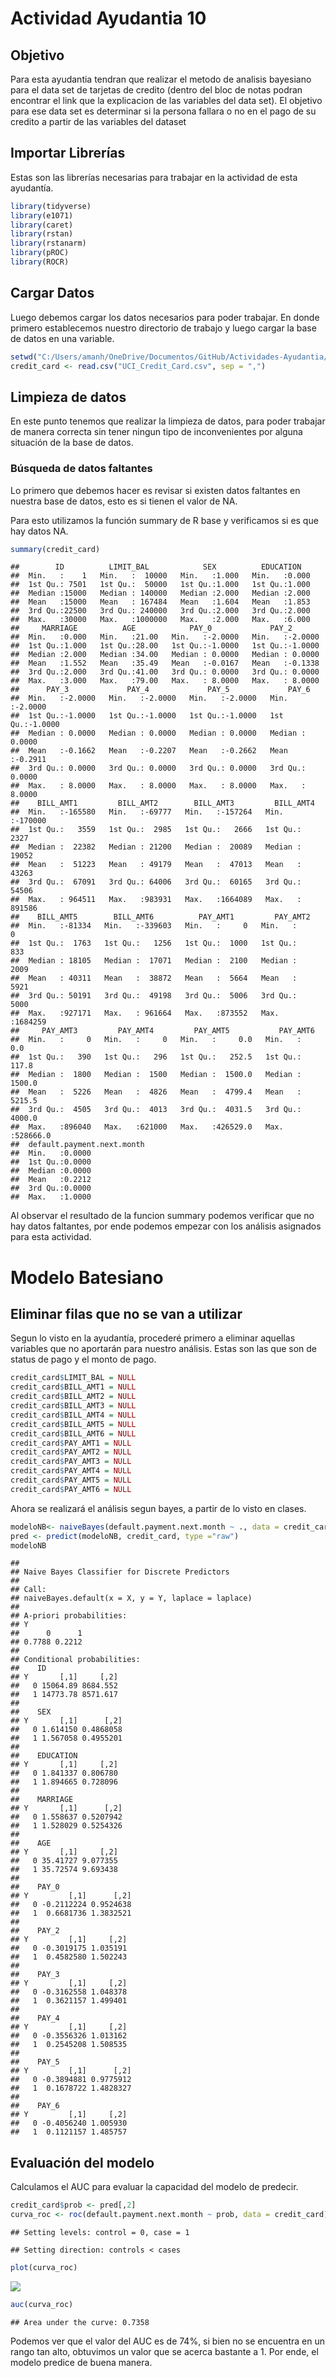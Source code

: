 Actividad Ayudantia 10
================

## Objetivo

Para esta ayudantia tendran que realizar el metodo de analisis bayesiano
para el data set de tarjetas de credito (dentro del bloc de notas podran
encontrar el link que la explicacion de las variables del data set). El
objetivo para ese data set es determinar si la persona fallara o no en
el pago de su credito a partir de las variables del dataset

## Importar Librerías

Estas son las librerías necesarias para trabajar en la actividad de esta
ayudantía.

``` r
library(tidyverse)
library(e1071)
library(caret)
library(rstan)
library(rstanarm)
library(pROC)
library(ROCR)
```

## Cargar Datos

Luego debemos cargar los datos necesarios para poder trabajar. En donde
primero establecemos nuestro directorio de trabajo y luego cargar la
base de datos en una variable.

``` r
setwd("C:/Users/amanh/OneDrive/Documentos/GitHub/Actividades-Ayudantia/Actividad10")
credit_card <- read.csv("UCI_Credit_Card.csv", sep = ",")
```

## Limpieza de datos

En este punto tenemos que realizar la limpieza de datos, para poder
trabajar de manera correcta sin tener ningun tipo de inconvenientes por
alguna situación de la base de datos.

### Búsqueda de datos faltantes

Lo primero que debemos hacer es revisar si existen datos faltantes en
nuestra base de datos, esto es si tienen el valor de NA.

Para esto utilizamos la función summary de R base y verificamos si es
que hay datos NA.

``` r
summary(credit_card)
```

    ##        ID          LIMIT_BAL            SEX          EDUCATION    
    ##  Min.   :    1   Min.   :  10000   Min.   :1.000   Min.   :0.000  
    ##  1st Qu.: 7501   1st Qu.:  50000   1st Qu.:1.000   1st Qu.:1.000  
    ##  Median :15000   Median : 140000   Median :2.000   Median :2.000  
    ##  Mean   :15000   Mean   : 167484   Mean   :1.604   Mean   :1.853  
    ##  3rd Qu.:22500   3rd Qu.: 240000   3rd Qu.:2.000   3rd Qu.:2.000  
    ##  Max.   :30000   Max.   :1000000   Max.   :2.000   Max.   :6.000  
    ##     MARRIAGE          AGE            PAY_0             PAY_2        
    ##  Min.   :0.000   Min.   :21.00   Min.   :-2.0000   Min.   :-2.0000  
    ##  1st Qu.:1.000   1st Qu.:28.00   1st Qu.:-1.0000   1st Qu.:-1.0000  
    ##  Median :2.000   Median :34.00   Median : 0.0000   Median : 0.0000  
    ##  Mean   :1.552   Mean   :35.49   Mean   :-0.0167   Mean   :-0.1338  
    ##  3rd Qu.:2.000   3rd Qu.:41.00   3rd Qu.: 0.0000   3rd Qu.: 0.0000  
    ##  Max.   :3.000   Max.   :79.00   Max.   : 8.0000   Max.   : 8.0000  
    ##      PAY_3             PAY_4             PAY_5             PAY_6        
    ##  Min.   :-2.0000   Min.   :-2.0000   Min.   :-2.0000   Min.   :-2.0000  
    ##  1st Qu.:-1.0000   1st Qu.:-1.0000   1st Qu.:-1.0000   1st Qu.:-1.0000  
    ##  Median : 0.0000   Median : 0.0000   Median : 0.0000   Median : 0.0000  
    ##  Mean   :-0.1662   Mean   :-0.2207   Mean   :-0.2662   Mean   :-0.2911  
    ##  3rd Qu.: 0.0000   3rd Qu.: 0.0000   3rd Qu.: 0.0000   3rd Qu.: 0.0000  
    ##  Max.   : 8.0000   Max.   : 8.0000   Max.   : 8.0000   Max.   : 8.0000  
    ##    BILL_AMT1         BILL_AMT2        BILL_AMT3         BILL_AMT4      
    ##  Min.   :-165580   Min.   :-69777   Min.   :-157264   Min.   :-170000  
    ##  1st Qu.:   3559   1st Qu.:  2985   1st Qu.:   2666   1st Qu.:   2327  
    ##  Median :  22382   Median : 21200   Median :  20089   Median :  19052  
    ##  Mean   :  51223   Mean   : 49179   Mean   :  47013   Mean   :  43263  
    ##  3rd Qu.:  67091   3rd Qu.: 64006   3rd Qu.:  60165   3rd Qu.:  54506  
    ##  Max.   : 964511   Max.   :983931   Max.   :1664089   Max.   : 891586  
    ##    BILL_AMT5        BILL_AMT6          PAY_AMT1         PAY_AMT2      
    ##  Min.   :-81334   Min.   :-339603   Min.   :     0   Min.   :      0  
    ##  1st Qu.:  1763   1st Qu.:   1256   1st Qu.:  1000   1st Qu.:    833  
    ##  Median : 18105   Median :  17071   Median :  2100   Median :   2009  
    ##  Mean   : 40311   Mean   :  38872   Mean   :  5664   Mean   :   5921  
    ##  3rd Qu.: 50191   3rd Qu.:  49198   3rd Qu.:  5006   3rd Qu.:   5000  
    ##  Max.   :927171   Max.   : 961664   Max.   :873552   Max.   :1684259  
    ##     PAY_AMT3         PAY_AMT4         PAY_AMT5           PAY_AMT6       
    ##  Min.   :     0   Min.   :     0   Min.   :     0.0   Min.   :     0.0  
    ##  1st Qu.:   390   1st Qu.:   296   1st Qu.:   252.5   1st Qu.:   117.8  
    ##  Median :  1800   Median :  1500   Median :  1500.0   Median :  1500.0  
    ##  Mean   :  5226   Mean   :  4826   Mean   :  4799.4   Mean   :  5215.5  
    ##  3rd Qu.:  4505   3rd Qu.:  4013   3rd Qu.:  4031.5   3rd Qu.:  4000.0  
    ##  Max.   :896040   Max.   :621000   Max.   :426529.0   Max.   :528666.0  
    ##  default.payment.next.month
    ##  Min.   :0.0000            
    ##  1st Qu.:0.0000            
    ##  Median :0.0000            
    ##  Mean   :0.2212            
    ##  3rd Qu.:0.0000            
    ##  Max.   :1.0000

Al observar el resultado de la funcion summary podemos verificar que no
hay datos faltantes, por ende podemos empezar con los análisis asignados
para esta actividad.

# Modelo Batesiano

## Eliminar filas que no se van a utilizar

Segun lo visto en la ayudantía, procederé primero a eliminar aquellas
variables que no aportarán para nuestro análisis. Estas son las que son
de status de pago y el monto de pago.

``` r
credit_card$LIMIT_BAL = NULL
credit_card$BILL_AMT1 = NULL
credit_card$BILL_AMT2 = NULL
credit_card$BILL_AMT3 = NULL
credit_card$BILL_AMT4 = NULL
credit_card$BILL_AMT5 = NULL
credit_card$BILL_AMT6 = NULL
credit_card$PAY_AMT1 = NULL
credit_card$PAY_AMT2 = NULL
credit_card$PAY_AMT3 = NULL
credit_card$PAY_AMT4 = NULL
credit_card$PAY_AMT5 = NULL
credit_card$PAY_AMT6 = NULL
```

Ahora se realizará el análisis segun bayes, a partir de lo visto en
clases.

``` r
modeloNB<- naiveBayes(default.payment.next.month ~ ., data = credit_card)
pred <- predict(modeloNB, credit_card, type ="raw")
modeloNB
```

    ## 
    ## Naive Bayes Classifier for Discrete Predictors
    ## 
    ## Call:
    ## naiveBayes.default(x = X, y = Y, laplace = laplace)
    ## 
    ## A-priori probabilities:
    ## Y
    ##      0      1 
    ## 0.7788 0.2212 
    ## 
    ## Conditional probabilities:
    ##    ID
    ## Y       [,1]     [,2]
    ##   0 15064.89 8684.552
    ##   1 14773.78 8571.617
    ## 
    ##    SEX
    ## Y       [,1]      [,2]
    ##   0 1.614150 0.4868058
    ##   1 1.567058 0.4955201
    ## 
    ##    EDUCATION
    ## Y       [,1]     [,2]
    ##   0 1.841337 0.806780
    ##   1 1.894665 0.728096
    ## 
    ##    MARRIAGE
    ## Y       [,1]      [,2]
    ##   0 1.558637 0.5207942
    ##   1 1.528029 0.5254326
    ## 
    ##    AGE
    ## Y       [,1]     [,2]
    ##   0 35.41727 9.077355
    ##   1 35.72574 9.693438
    ## 
    ##    PAY_0
    ## Y         [,1]      [,2]
    ##   0 -0.2112224 0.9524638
    ##   1  0.6681736 1.3832521
    ## 
    ##    PAY_2
    ## Y         [,1]     [,2]
    ##   0 -0.3019175 1.035191
    ##   1  0.4582580 1.502243
    ## 
    ##    PAY_3
    ## Y         [,1]     [,2]
    ##   0 -0.3162558 1.048378
    ##   1  0.3621157 1.499401
    ## 
    ##    PAY_4
    ## Y         [,1]     [,2]
    ##   0 -0.3556326 1.013162
    ##   1  0.2545208 1.508535
    ## 
    ##    PAY_5
    ## Y         [,1]      [,2]
    ##   0 -0.3894881 0.9775912
    ##   1  0.1678722 1.4828327
    ## 
    ##    PAY_6
    ## Y         [,1]     [,2]
    ##   0 -0.4056240 1.005930
    ##   1  0.1121157 1.485757

## Evaluación del modelo

Calculamos el AUC para evaluar la capacidad del modelo de predecir.

``` r
credit_card$prob <- pred[,2]
curva_roc <- roc(default.payment.next.month ~ prob, data = credit_card)
```

    ## Setting levels: control = 0, case = 1

    ## Setting direction: controls < cases

``` r
plot(curva_roc)    
```

![](Actividad-10_files/figure-gfm/unnamed-chunk-6-1.png)<!-- -->

``` r
auc(curva_roc)
```

    ## Area under the curve: 0.7358

Podemos ver que el valor del AUC es de 74%, si bien no se encuentra en
un rango tan alto, obtuvimos un valor que se acerca bastante a 1. Por
ende, el modelo predice de buena manera.
